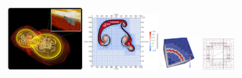 <div align="left">
<img src="./exahype_scales.webp" width=30% height=30%>
<img src="./twobubbles-amr.webp" width=30% height=30%>
<img src="./1-s2.0-S001046552030076X-gr1_lrg.webp" width=30% height=30%>
</div>

